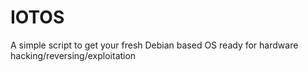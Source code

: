 # IOTOS
A simple script to get your fresh Debian based OS ready for hardware hacking/reversing/exploitation
